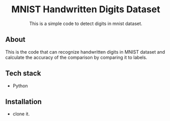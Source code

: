 <h1 align="center">MNIST Handwritten Digits Dataset</h1>
<p align="center">  
This is a simple code to detect digits in mnist dataset.
</p>

## About
This is the code that can recognize handwritten digits in MNIST dataset and calculate the accuracy of the comparison by comparing it to labels.

## Tech stack
- Python
  
## Installation
- clone it.
